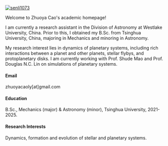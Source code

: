 

[![senli1073](https://img.shields.io/badge/senli1073-github-blue?logo=github)](https://github.com/senli1073)

Welcome to Zhuoya Cao's academic homepage!

I am currently a research assistant in the Division of Astronomy at Westlake University, China. Prior to this, I obtained my B.Sc. from Tsinghua University, China, majoring in Mechanics and minoring in Astronomy.

My research interest lies in dynamics of planetary systems, including rich interactions between a planet and other planets, stellar flybys, and protoplanetary disks. I am currently working with Prof. Shude Mao and Prof. Douglas N.C. Lin on simulations of planetary systems.


#### Email
zhuoyacaoly[at]gmail.com

#### Education
B.Sc., Mechanics (major) & Astronomy (minor), Tsinghua University, 2021-2025.

#### Research Interests
Dynamics, formation and evolution of stellar and planetary systems.

